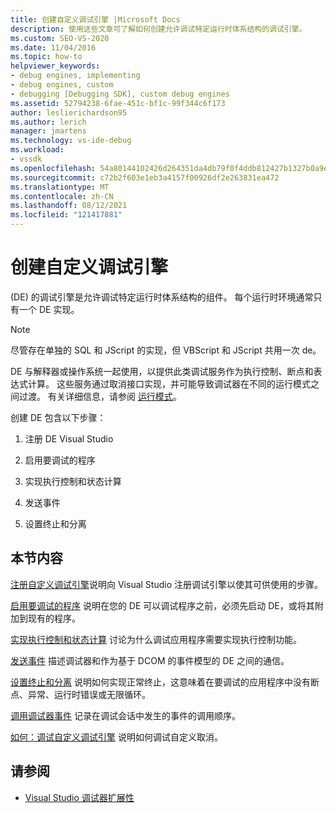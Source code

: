 ```yaml
---
title: 创建自定义调试引擎 |Microsoft Docs
description: 使用这些文章可了解如何创建允许调试特定运行时体系结构的调试引擎。
ms.custom: SEO-VS-2020
ms.date: 11/04/2016
ms.topic: how-to
helpviewer_keywords:
- debug engines, implementing
- debug engines, custom
- debugging [Debugging SDK], custom debug engines
ms.assetid: 52794238-6fae-451c-bf1c-99f344c6f173
author: leslierichardson95
ms.author: lerich
manager: jmartens
ms.technology: vs-ide-debug
ms.workload:
- vssdk
ms.openlocfilehash: 54a80144102426d264351da4db79f0f4ddb812427b1327b0a9e007b0643f8bfe
ms.sourcegitcommit: c72b2f603e1eb3a4157f00926df2e263831ea472
ms.translationtype: MT
ms.contentlocale: zh-CN
ms.lasthandoff: 08/12/2021
ms.locfileid: "121417881"
---
```

# <a name="create-a-custom-debug-engine"></a>创建自定义调试引擎
 (DE) 的调试引擎是允许调试特定运行时体系结构的组件。 每个运行时环境通常只有一个 DE 实现。

> [!NOTE]
> 尽管存在单独的 SQL 和 JScript 的实现，但 VBScript 和 JScript 共用一次 de。

 DE 与解释器或操作系统一起使用，以提供此类调试服务作为执行控制、断点和表达式计算。 这些服务通过取消接口实现，并可能导致调试器在不同的运行模式之间过渡。 有关详细信息，请参阅 [运行模式](../../extensibility/debugger/operational-modes.md)。

 创建 DE 包含以下步骤：

1. 注册 DE Visual Studio

2. 启用要调试的程序

3. 实现执行控制和状态计算

4. 发送事件

5. 设置终止和分离

## <a name="in-this-section"></a>本节内容
 [注册自定义调试引擎](../../extensibility/debugger/registering-a-custom-debug-engine.md)说明向 Visual Studio 注册调试引擎以使其可供使用的步骤。

 [启用要调试的程序](../../extensibility/debugger/enabling-a-program-to-be-debugged.md) 说明在您的 DE 可以调试程序之前，必须先启动 DE，或将其附加到现有的程序。

 [实现执行控制和状态计算](../../extensibility/debugger/execution-control-and-state-evaluation.md) 讨论为什么调试应用程序需要实现执行控制功能。

 [发送事件](../../extensibility/debugger/sending-events.md) 描述调试器和作为基于 DCOM 的事件模型的 DE 之间的通信。

 [设置终止和分离](../../extensibility/debugger/termination-and-detaching.md) 说明如何实现正常终止，这意味着在要调试的应用程序中没有断点、异常、运行时错误或无限循环。

 [调用调试器事件](../../extensibility/debugger/calling-debugger-events.md) 记录在调试会话中发生的事件的调用顺序。

 [如何：调试自定义调试引擎](../../extensibility/debugger/how-to-debug-a-custom-debug-engine.md) 说明如何调试自定义取消。

## <a name="see-also"></a>请参阅
- [Visual Studio 调试器扩展性](../../extensibility/debugger/visual-studio-debugger-extensibility.md)
